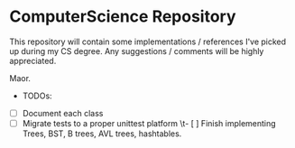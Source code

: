 # ComputerScience Repository
This repository will contain some implementations / references I've picked up during my CS degree.
Any suggestions / comments will be highly appreciated.

Maor.

- TODOs:
 - [ ] Document each class
 - [ ] Migrate tests to a proper unittest platform
 \t- [ ] Finish implementing Trees, BST, B trees, AVL trees, hashtables.
